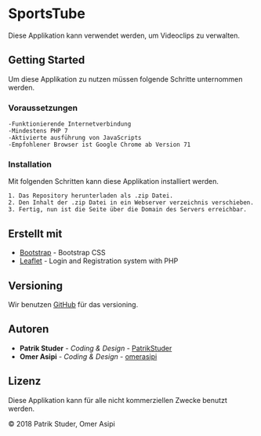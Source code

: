 # SportsTube

Diese Applikation kann verwendet werden, um Videoclips zu verwalten.

## Getting Started

Um diese Applikation zu nutzen müssen folgende Schritte unternommen werden.

### Voraussetzungen


```
-Funktionierende Internetverbindung
-Mindestens PHP 7
-Aktivierte ausführung von JavaScripts
-Empfohlener Browser ist Google Chrome ab Version 71
```

### Installation

Mit folgenden Schritten kann diese Applikation installiert werden.


```
1. Das Repository herunterladen als .zip Datei.
2. Den Inhalt der .zip Datei in ein Webserver verzeichnis verschieben.
3. Fertig, nun ist die Seite über die Domain des Servers erreichbar.

```

## Erstellt mit

* [Bootstrap](https://getbootstrap.com/) - Bootstrap CSS
* [Leaflet](https://daveismyname.blog/login-and-registration-system-with-php) - Login and Registration system with PHP

## Versioning

Wir benutzen [GitHub](https://github.com/) für das versioning. 

## Autoren

* **Patrik Studer** - *Coding & Design* - [PatrikStuder](https://github.com/PatrikStuder)
* **Omer Asipi** - *Coding & Design* - [omerasipi](https://github.com/omerasipi)


## Lizenz

Diese Applikation kann für alle nicht kommerziellen Zwecke benutzt werden.

© 2018 Patrik Studer, Omer Asipi

